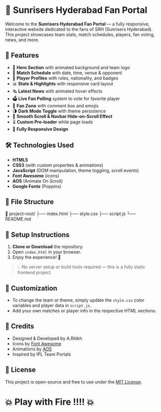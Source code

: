 # 🧡 Sunrisers Hyderabad Fan Portal

Welcome to the **Sunrisers Hyderabad Fan Portal** — a fully responsive, interactive website dedicated to the fans of SRH (Sunrisers Hyderabad). This project showcases team stats, match schedules, players, fan voting, news, and more.

## 🚀 Features

- 🏏 **Hero Section** with animated background and team logo
- 📅 **Match Schedule** with date, time, venue & opponent
- 👤 **Player Profiles** with roles, nationality, and badges
- 📊 **Stats & Highlights** with responsive card layout
- 🗞️ **Latest News** with animated hover effects
- 🗳️ **Live Fan Polling** system to vote for favorite player
- 💬 **Fan Zone** with comment box and emojis
- 🌗 **Dark Mode Toggle** with theme persistence
- 🔁 **Smooth Scroll & Navbar Hide-on-Scroll Effect**
- ⏳ **Custom Pre-loader** while page loads
- 📱 **Fully Responsive Design**

## 🛠️ Technologies Used

- **HTML5**
- **CSS3** (with custom properties & animations)
- **JavaScript** (DOM manipulation, theme toggling, scroll events)
- **Font Awesome** (icons)
- **AOS** (Animate On Scroll)
- **Google Fonts** (Poppins)

## 📂 File Structure
📁 project-root/
├── index.html
├── style.css
├── script.js
└── README.md
## 🔧 Setup Instructions

1. **Clone or Download** the repository.
2. Open `index.html` in your browser.
3. Enjoy the experience! 🎉

> 💡 No server setup or build tools required — this is a fully static frontend project.

## 📌 Customization

- To change the team or theme, simply update the `style.css` color variables and player data in `script.js`.
- Add your own matches or player info in the respective HTML sections.

## 🙌 Credits

- Designed & Developed by A.Ritikh
- Icons by [Font Awesome](https://fontawesome.com/)
- Animations by [AOS](https://michalsnik.github.io/aos/)
- Inspired by IPL Team Portals

## 📃 License

This project is open-source and free to use under the [MIT License](LICENSE).

# 💥 Play with Fire !!!! 💥

